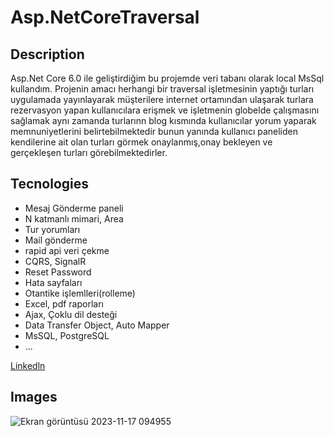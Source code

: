 # Asp.NetCoreTraversal

## Description <br/>
Asp.Net Core 6.0 ile geliştirdiğim bu projemde veri tabanı olarak local MsSql kullandım.
Projenin amacı herhangi bir traversal işletmesinin yaptığı turları uygulamada yayınlayarak müşterilere internet ortamından 
ulaşarak turlara rezervasyon yapan kullanıcılara erişmek ve işletmenin globelde çalışmasını sağlamak
aynı zamanda turlarınn blog kısmında kullanıcılar yorum yaparak memnuniyetlerini belirtebilmektedir bunun yanında kullanıcı paneliden 
kendilerine ait olan turları görmek onaylanmış,onay bekleyen ve gerçekleşen turları görebilmektedirler.

## Tecnologies <br/>
+ Mesaj Gönderme paneli
+ N katmanlı mimari, Area
+ Tur yorumları
+ Mail gönderme 
+ rapid api veri çekme 
+ CQRS, SignalR
+ Reset Password
+ Hata sayfaları
+ Otantike işlemlleri(rolleme)
+ Excel, pdf raporları
+ Ajax, Çoklu dil desteği 
+ Data Transfer Object, Auto Mapper
+ MsSQL, PostgreSQL
+ ...


[Linkedln](https://www.linkedin.com/feed/update/urn:li:activity:7101604341022662656/)

## Images <br/>
![Ekran görüntüsü 2023-11-17 094955](https://github.com/Tunc4532/Asp.Net_Core_6.0_API_Hotel_Project/assets/121084967/92ee6ce1-3ff5-43d7-aa0c-d7a87aadf1fe)






